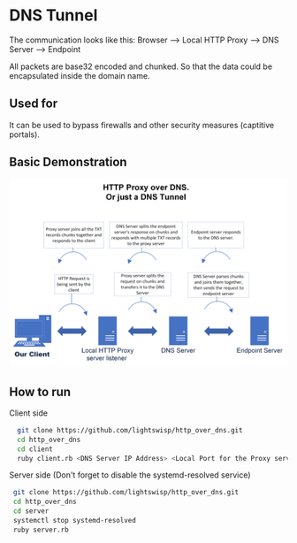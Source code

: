 # DNS Tunnel

The communication looks like this: Browser --> Local HTTP Proxy --> DNS Server --> Endpoint

All packets are base32 encoded and chunked. So that the data could be encapsulated inside the domain name.

## Used for

It can be used to bypass firewalls and other security measures (captitive portals).


## Basic Demonstration

![App Screenshot](https://raw.githubusercontent.com/lightswisp/http_over_dns/master/Drawing1.png)


## How to run

Client side
```bash
  git clone https://github.com/lightswisp/http_over_dns.git
  cd http_over_dns
  cd client
  ruby client.rb <DNS Server IP Address> <Local Port for the Proxy server>
```

Server side (Don't forget to disable the systemd-resolved service)
```bash
 git clone https://github.com/lightswisp/http_over_dns.git
 cd http_over_dns
 cd server
 systemctl stop systemd-resolved
 ruby server.rb
```



    

